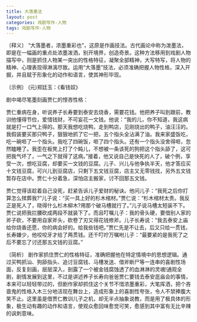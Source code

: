 ```yaml
---
title: 大落墨法
layout: post
categories: 戏剧写作-人物
tags: 戏剧写作-人物
---
```


〔释义〕 “大落墨者，浓墨重彩也”，这原是作画技法。古代画论中称为泼墨法，即是在一幅画的重点处浓墨泼洒，别开境界，创造奇景。这种方法移用到戏剧人物描写中，则是抓住人物某一突出的性格特征，凝聚全部精神，大写特写，将人物的精神、心理表现得淋漓尽致。运用“大落墨”技法，必须准确把握人物性格，深入开掘，并且赋于形象化的动作和语言，使其神形毕现。

〔示例〕 (元)郑廷玉：《看钱奴》

剧中竭尽笔墨刻画贾仁的悭吝性格：

贾仁重病在身，听说养子长寿要到泰安去烧香，需要花钱。他把养子叫到跟前，教训他懂得节俭，爱惜钱财，不可妄花一文钱。他说：“我的儿，你不知道，我这病就是打一口气上得的。那天我想吃烧鸭，走到鸭店，见刚烧出的鸭子，油汪汪的。我假装要买那只鸭子，狠狠地抓了它一把，五个指头全沾满了油。我来家盛饭吃，吃一碗咂了一个指头。我吃了四碗饭，咂了四个指头。还有一个指头没舍得咂，忽然瞌睡了。我歪在板凳上打了个盹儿，不想被一条该死的狗把这个指头舔了，这可把我气坏了，一气之下就得了这病。”接着，他又说自己是快死的人了，破个例，享受一次，想吃豆腐，却要买一文钱的豆腐。儿子、兴儿与他争执半天，他才答应买十文钱豆腐，可兴儿到豆腐店，只剩下五文钱豆腐，店主又无零钱找，另外五文钱暂存在店中。贾仁十分着急，深怕店主搬家，讨不回那五文钱。

贾仁觉得该趁着自己没死，赶紧告诉儿子爱财的秘诀。他问儿子：“我死之后你打算怎么殡葬我?”儿子说：“买一具上好的杉木棺材。”贾仁说：“杉木棺材太贵。我反正是死人了，晓得什么杉木柳木?用那个破马槽就行了。”儿子说马槽太短装不下。贾仁说把我拦腰砍成两段不就装下了。而且叮嘱儿子：我的骨头硬，要借别人家的斧子砍，不要用自家斧头，砍卷了刃又得花钱修斧。儿子长寿说：“我去泰安上庙给你烧香还愿，你的病会好的。给我些钱吧。”贾仁先是不让去，后又只给一贯钱，长寿嫌少，他咬咬牙才给了两贯钱。还千叮咛万嘱咐儿子：“最要紧的是我死了之后不要忘了讨还那五文钱的豆腐。”

〔简析〕 剧作家抓住贾仁的性格特征，准确把握他在特定情境中的思想逻辑。通过买鸭抓汕、狗舔指头、追讨豆腐钱、马槽发送、借斧断尸等一连串的喜剧性场面，反复刻画，层层深入，剖露了一个被金钱腐蚀透了的血淋淋的灵魂!通观全剧，剧情发展到这里，不过是讲述养子长寿向爸爸贾仁要钱去泰安逛庙会的事情，本来可以轻轻带过的，但剧作家却抓住这个关节不惜浓墨重彩，大笔挥洒，把个吝啬鬼的性格入木三分地活现在舞台上，造成形象上的喜剧性夸张，令人不禁捧腹大笑不止。这里虽是借贾仁教训儿子之机，却无半点抽象说教，而是用了极具体的形象，极生动有趣的动作和语言，使观众愈回味愈觉可笑，愈感到其中富有无比辛辣的讽刺意味。 